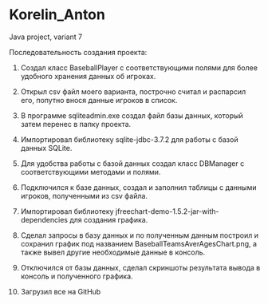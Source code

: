# Korelin_Anton
Java project, variant 7

Последовательность создания проекта:

1. Создал класс BaseballPlayer с соответствующими полями для более удобного хранения данных об игроках.

2. Открыл csv файл моего варианта, построчно считал и распарсил его, попутно внося данные игроков в список.

3. В программе sqliteadmin.exe создал файл базы данных, который затем перенес в папку проекта.

4. Импортировал библиотеку sqlite-jdbc-3.7.2 для работы с базой данных SQLite.

5. Для удобства работы с базой данных создал класс DBManager с соответствующими методами и полями.

6. Подключился к базе данных, создал и заполнил таблицы с данными игроков, полученными из csv файла.

7. Импортировал библиотеку jfreechart-demo-1.5.2-jar-with-dependencies для создания графика.

8. Сделал запросы в базу данных и по полученным данным построил и сохранил график под названием BaseballTeamsAverAgesChart.png,
   а также вывел другие необходимые данные в консоль.

9. Отключился от базы данных, сделал скриншоты результата вывода в консоль и полученного графика.

10. Загрузил все на GitHub
